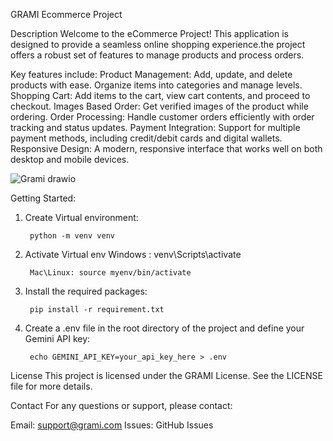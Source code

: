 GRAMI Ecommerce Project

Description
Welcome to the eCommerce Project! This application is designed to provide a seamless online shopping experience.the project offers a robust set of features to manage products and process orders.

Key features include:
Product Management: Add, update, and delete products with ease. Organize items into categories and manage levels.
Shopping Cart: Add items to the cart, view cart contents, and proceed to checkout.
Images Based Order: Get verified images of the product while ordering.
Order Processing: Handle customer orders efficiently with order tracking and status updates. 
Payment Integration: Support for multiple payment methods, including credit/debit cards and digital wallets.
Responsive Design: A modern, responsive interface that works well on both desktop and mobile devices.


![Grami drawio](https://github.com/user-attachments/assets/3ca7a8be-1d03-41fb-9909-e0b3e8813a2e)

Getting Started:

1. Create Virtual environment:

        python -m venv venv  
2. Activate Virtual env
        Windows : venv\Scripts\activate  

        Mac\Linux: source myenv/bin/activate

3. Install the required packages:

        pip install -r requirement.txt

4. Create a .env file in the root directory of the project and define your Gemini API key:

        echo GEMINI_API_KEY=your_api_key_here > .env


License
This project is licensed under the GRAMI License. See the LICENSE file for more details.

Contact
For any questions or support, please contact:

Email: support@grami.com
Issues: GitHub Issues
